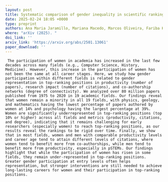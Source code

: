 ```yaml
---
layout: post
title: Systematic comparison of gender inequality in scientific rankings across disciplines
date: 2025-02-24 18:05 +0000
type: preprint
authors: Ana Maria Jaramillo, Mariana Macedo, Marcos Oliveira, Fariba Karimi, and Ronaldo Menezes
where: "arXiv (2025). "
doi_link: ''
arxiv_link: 'https://arxiv.org/abs/2501.13061'
paper_download: ''
---
```

     The participation of women in academia has increased in the last few decades across many fields (e.g., Computer Science, History, Medicine). However, this increase in the participation of women has not been the same at all career stages. Here, we study how gender participation within different fields is related to gender representation in top-ranking positions in productivity (number of papers), research impact (number of citations), and co-authorship networks (degree of connectivity). We analyzed over 80 million papers published from 1975 to 2020 in 19 academic fields. Our findings reveal that women remain a minority in all 19 fields, with physics, geology, and mathematics having the lowest percentage of papers authored by women at 14% and psychology having the largest percentage at 39%. Women are significantly underrepresented in top-ranking positions (top 10% or higher) across all fields and metrics (productivity, citations, and degree), indicating that it remains challenging for early researchers (especially women) to reach top-ranking positions, as our results reveal the rankings to be rigid over time. Finally, we show that in most fields, women and men with comparable productivity levels and career age tend to attain different levels of citations, where women tend to benefit more from co-authorships, while men tend to benefit more from productivity, especially in pSTEMs. Our findings highlight that while the participation of women has risen in some fields, they remain under-represented in top-ranking positions. Greater gender participation at entry levels often helps representation, but stronger interventions are still needed to achieve long-lasting careers for women and their participation in top-ranking positions.
